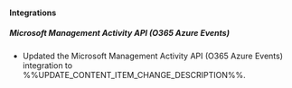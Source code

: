 
#### Integrations

##### Microsoft Management Activity API (O365 Azure Events)

- Updated the Microsoft Management Activity API (O365 Azure Events) integration to %%UPDATE_CONTENT_ITEM_CHANGE_DESCRIPTION%%.
